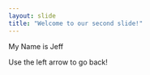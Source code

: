 ```yaml
---
layout: slide
title: "Welcome to our second slide!"
---
```

My Name is Jeff

Use the left arrow to go back!
